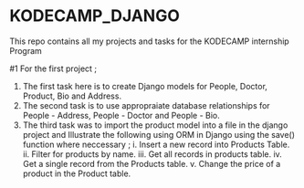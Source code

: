 # KODECAMP_DJANGO
This repo contains all my projects and tasks for the KODECAMP internship Program

#1 For the first project ;
  1) The first task here is to create Django models for People, Doctor, Product, Bio and Address.
  2) The second task is to use appropraiate database relationships for People - Address, People - Doctor and People - Bio.
  3) The third task was to import the product model into a file in the django project and Illustrate the following using ORM in Django using the save() function
  where neccessary ;
      i. Insert a new record into Products Table.
      ii. Filter for products by name.
      iii. Get all records in products table.
      iv. Get a single record from the Products table.
      v. Change the price of a product in the Product table.
      
